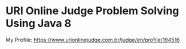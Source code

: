 # URI Online Judge Problem Solving Using Java 8

My Profile: https://www.urionlinejudge.com.br/judge/en/profile/194516